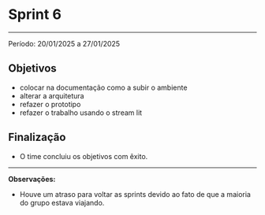# Sprint 6
---

Período: 20/01/2025 a 27/01/2025

## Objetivos

- colocar na documentação como a subir o ambiente
- alterar a arquitetura
- refazer o prototipo
- refazer o trabalho usando o stream lit


## Finalização
- O time concluiu os objetivos com êxito.
---

**Observações:**
- Houve um atraso para voltar as sprints devido ao fato de que a maioria do grupo estava viajando.